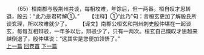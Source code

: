 　　（65）桓南郡与殷荆州共谈，每相攻难，年馀后，但一两番。桓自叹才思转退，殷云：“此乃是君转解①。”
　　【注释】①“此乃”句：言桓玄更加了解殷氏所谈玄理，所以攻难就少了。
　　【译文】南郡公桓玄和荆州刺史殷仲堪在一起谈玄，每每互相辩驳，一年多以后，辩驳少了，只有一两次。桓玄自己慨叹才思越来越倒退了，殷仲堪说：“这其实是您便加领悟了。”
<br>[上一篇](04_064) [回卷首](04_000) [下一篇](04_066)
